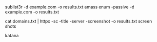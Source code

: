 
sublist3r -d example.com -o results.txt
amass enum -passive -d example.com -o results.txt

cat domains.txt | httpx -sc -title -server -screenshot -o results.txt
screen shots 

katana 
